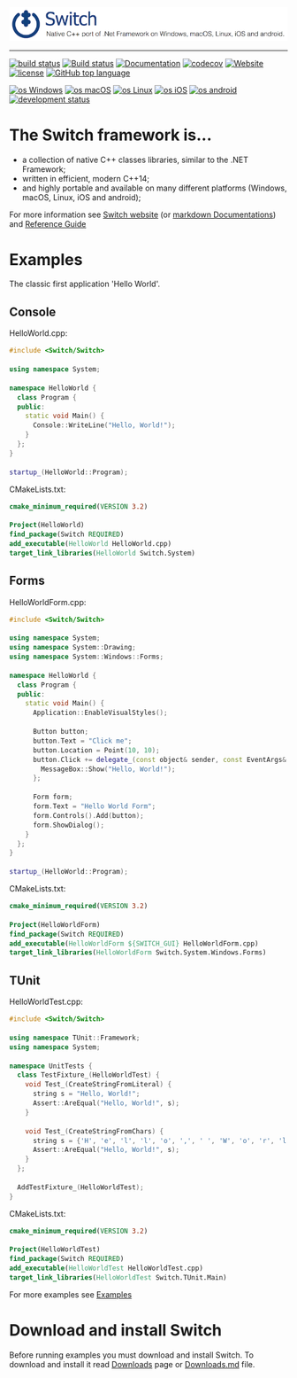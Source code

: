 [![GitHub Logo](docs/Pictures/SwitchNativeC++port.png)](https://gammasoft71.github.io/Switch)
____________________________________________________________________________________

[![build status](https://travis-ci.org/gammasoft71/Switch.svg)](https://travis-ci.org/gammasoft71/Switch) 
[![Build status](https://ci.appveyor.com/api/projects/status/kjfq2sl5bc99kut6?svg=true)](https://ci.appveyor.com/project/gammasoft71/Switch)
[![Documentation](https://img.shields.io/badge/code-documented-brightgreen.svg)](https://gammasoft71.github.io/Switch-doc) 
[![codecov](https://codecov.io/gh/gammasoft71/switch/branch/master/graph/badge.svg)](https://codecov.io/gh/gammasoft71/Switch)
[![Website](https://img.shields.io/website-up-down-green-red/http/shields.io.svg?label=Switch%20website)](https://gammasoft71.wixsite.com/switch)
[![license](https://img.shields.io/github/license/gammasoft71/Switch.svg)](docs/License.md)
[![GitHub top language](https://img.shields.io/github/languages/top/gammasoft71/Switch.svg)](docs/C++17Ready.md)

[![os Windows](https://img.shields.io/badge/os-Windows-004080.svg)](docs/Portability.md)
[![os macOS](https://img.shields.io/badge/os-macOS-004080.svg)](docs/Portability.md)
[![os Linux](https://img.shields.io/badge/os-Linux-004080.svg)](docs/Portability.md)
[![os iOS](https://img.shields.io/badge/os-iOS-004080.svg)](docs/Portability.md)
[![os android](https://img.shields.io/badge/os-android-004080.svg)](docs/Portability.md)
[![development status](https://img.shields.io/badge/dev-status-004080.svg)](docs/SwitchStatus.md)
<!--[![SourceForge Download Switch](https://img.shields.io/sourceforge/dt/switchpro.svg)](https://sourceforge.net/projects/switchpro/files/latest/download)-->
<!--[![HitCount](http://hits.dwyl.io/gammasoft71/switch.svg)](http://hits.dwyl.io/gammasoft71/Switch)-->
<!--[![Coverage Status](https://coveralls.io/repos/github/gammasoft71/Switch/badge.svg?branch=master)](https://coveralls.io/github/gammasoft71/Switch?branch=master)-->

# The Switch framework is...
* a collection of native C++ classes libraries, similar to the .NET Framework;
* written in efficient, modern C++14;
* and highly portable and available on many different platforms (Windows, macOS, Linux, iOS and android);

For more information see [Switch website](https://gammasoft71.wixsite.com/switch) (or [markdown Documentations](./docs/Home.md)) and [Reference Guide](https://gammasoft71.github.io/Switch-doc)

# Examples
The classic first application 'Hello World'.

## Console
HelloWorld.cpp:

```c++
#include <Switch/Switch>

using namespace System;

namespace HelloWorld {
  class Program {
  public:
    static void Main() {
      Console::WriteLine("Hello, World!");
    }
  };
}

startup_(HelloWorld::Program);
```

CMakeLists.txt:

```cmake
cmake_minimum_required(VERSION 3.2)

Project(HelloWorld)
find_package(Switch REQUIRED)
add_executable(HelloWorld HelloWorld.cpp)
target_link_libraries(HelloWorld Switch.System)
```

## Forms
HelloWorldForm.cpp:

```c++
#include <Switch/Switch>

using namespace System;
using namespace System::Drawing;
using namespace System::Windows::Forms;

namespace HelloWorld {
  class Program {
  public:
    static void Main() {
      Application::EnableVisualStyles();
      
      Button button;
      button.Text = "Click me";
      button.Location = Point(10, 10);
      button.Click += delegate_(const object& sender, const EventArgs& e) {
        MessageBox::Show("Hello, World!");
      };
      
      Form form;
      form.Text = "Hello World Form";
      form.Controls().Add(button);
      form.ShowDialog();
    }
  };
}

startup_(HelloWorld::Program);
```

CMakeLists.txt:

```cmake
cmake_minimum_required(VERSION 3.2)

Project(HelloWorldForm)
find_package(Switch REQUIRED)
add_executable(HelloWorldForm ${SWITCH_GUI} HelloWorldForm.cpp)
target_link_libraries(HelloWorldForm Switch.System.Windows.Forms)
```

## TUnit
HelloWorldTest.cpp:

```c++
#include <Switch/Switch>

using namespace TUnit::Framework;
using namespace System;

namespace UnitTests {
  class TestFixture_(HelloWorldTest) {
    void Test_(CreateStringFromLiteral) {
      string s = "Hello, World!";
      Assert::AreEqual("Hello, World!", s);
    }

    void Test_(CreateStringFromChars) {
      string s = {'H', 'e', 'l', 'l', 'o', ',', ' ', 'W', 'o', 'r', 'l', 'd', '!'};
      Assert::AreEqual("Hello, World!", s);
    }
  };

  AddTestFixture_(HelloWorldTest);
}
```

CMakeLists.txt:

```cmake
cmake_minimum_required(VERSION 3.2)

Project(HelloWorldTest)
find_package(Switch REQUIRED)
add_executable(HelloWorldTest HelloWorldTest.cpp)
target_link_libraries(HelloWorldTest Switch.TUnit.Main)
```

For more examples see [Examples](examples)

# Download and install Switch

Before running examples you must download and install Switch. To download and install it read [Downloads](https://gammasoft71.wixsite.com/switch/downloads) page or [Downloads.md](./docs/Downloads.md) file.